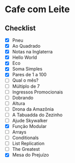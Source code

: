 # Cafe com Leite

## Checklist

- [x] Pneu
- [x] Ao Quadrado
- [x] Notas na Inglaterra
- [x] Hello World
- [x] Eco
- [x] Soma Simples
- [x] Pares de 1 a 100
- [ ] Qual o mês?
- [ ] Múltiplo de 7
- [ ] Ingressos Promocionais
- [ ] Dobrando
- [ ] Altura
- [ ] Drona da Amazônia
- [ ] A Tabuadda do Zezinho
- [ ] Ajude Skywalker
- [x] Função Modular
- [ ] Arrays
- [ ] Conditionals
- [ ] List Replication
- [ ] The Greatest
- [x] Mesa do Prejuízo
